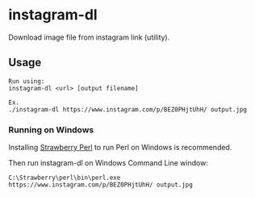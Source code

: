 # instagram-dl

Download image file from instagram link (utility).

## Usage

	Run using:
	instagram-dl <url> [output filename]
	
	Ex.
	./instagram-dl https://www.instagram.com/p/BEZ0PHjtUhH/ output.jpg
 
### Running on Windows

Installing [Strawberry Perl](http://strawberryperl.com/) to run Perl on Windows is recommended.

Then run instagram-dl on Windows Command Line window:

	C:\Strawberry\perl\bin\perl.exe https://www.instagram.com/p/BEZ0PHjtUhH/ output.jpg


